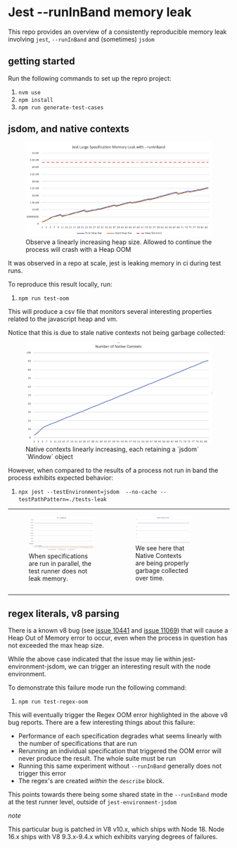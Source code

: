 # Jest --runInBand memory leak

This repo provides an overview of a consistently reproducible memory leak
involving `jest`, `--runInBand` and (sometimes) `jsdom`

## getting started

Run the following commands to set up the repro project:

1. `nvm use`
1. `npm install`
1. `npm run generate-test-cases`

## jsdom, and native contexts

<figure>
    <img src="./images/jest-memory-leak-run-in-band.png">
    <figcaption>
        Observe a linearly increasing heap size. Allowed to continue the process will crash with a Heap OOM
    </figcaption>
</figure>

It was observed in a repo at scale, jest is leaking memory in ci during test runs.

To reproduce this result locally, run:

1. `npm run test-oom`

This will produce a csv file that monitors several interesting properties related to the javascript heap and vm.

Notice that this is due to stale native contexts not being garbage collected:

<figure>
<img src="./images/number-of-native-contexts.png">
<figcaption>
    Native contexts linearly increasing, each retaining a `jsdom` `Window` object
</figcaption>
</figure>

However, when compared to the results of a process not run in band the process exhibits expected behavior:

1. `npx jest --testEnvironment=jsdom  --no-cache --testPathPattern=./tests-leak`

|                                                                                                                                                                                                     |                                                                                                                                                                                                       |   |   |   |
|-----------------------------------------------------------------------------------------------------------------------------------------------------------------------------------------------------|-------------------------------------------------------------------------------------------------------------------------------------------------------------------------------------------------------|---|---|---|
| <figure   > <img   src = "./images/jest-normal-heap-no-run-in-band.png"   > <figcaption>     When specifications are run in parallel, the test runner does not leak memory. </figcaption> </figure> | <figure> <img   src = "./images/consistent-number-of-native-contexts.png" > <figcaption>     We see here that Native Contexts are being properly garbage collected over time. </figcaption> </figure> |   |   |   |
|                                                                                                                                                                                                     |                                                                                                                                                                                                       |   |   |   |
|                                                                                                                                                                                                     |                                                                                                                                                                                                       |   |   |   |



## regex literals, v8 parsing

There is a known v8 bug (see [issue 10441](https://bugs.chromium.org/p/v8/issues/detail?id=10441) and [issue 11069](https://bugs.chromium.org/p/v8/issues/detail?id=11069)) that will cause a Heap Out of Memory error to occur, even when the process in question has not exceeded the max heap size.

While the above case indicated that the issue may lie within jest-environment-jsdom, we can trigger an interesting result with the node environment.

To demonstrate this failure mode run the following command:

1. `npm run test-regex-oom`

This will eventually trigger the Regex OOM error highlighted in the above v8 bug reports. There are a few interesting things
about this failure:

* Performance of each specification degrades what seems linearly with the number of specifications that are run
* Rerunning an individual specification that triggered the OOM error will never produce the result. The whole suite must be run
* Running this same experiment without `--runInBand` generally does not trigger this error
* The regex's are created _within_ the `describe` block.

This points towards there being some shared state in the `--runInBand` mode at the test runner level, outside of `jest-environment-jsdom`

*note*

This particular bug is patched in V8 v10.x, which ships with Node 18. Node 16.x ships with V8 9.3.x-9.4.x which exhibits varying degrees of failures.